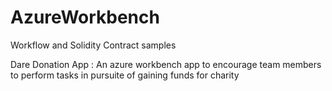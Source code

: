 # AzureWorkbench
Workflow and Solidity Contract samples

Dare Donation App : An azure workbench app to encourage team members to perform tasks in pursuite of gaining funds for charity
